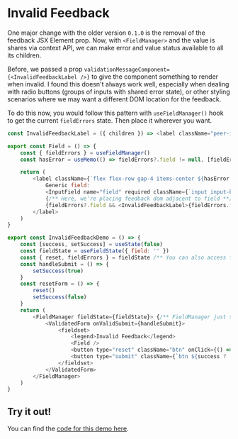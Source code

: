 # Invalid Feedback

One major change with the older version `0.1.0` is the removal of the feedback JSX Element prop. Now, with `<FieldManager>` and the value is shares via context API, we can make error and value status available to all its children. 

Before, we passed a prop `validationMessageComponent={<InvalidFeedbackLabel />}` to give the component something to render when invalid. I found this doesn't always work well, especially when dealing with radio buttons (groups of inputs with shared error state), or other styling scenarios where we may want a different DOM location for the feedback.

To do this now, you would follow this pattern with `useFieldManager()` hook to get the current `fieldErrors` state. Then place it wherever you want.

<div class="not-prose border-2">

```javascript
const InvalidFeedbackLabel = ({ children }) => <label className="peer-invalid:visible font-light">{children}</label>

export const Field = () => {
	const { fieldErrors } = useFieldManager()
	const hasError = useMemo(() => fieldErrors?.field != null, [fieldErrors])

	return (
		<label className={`flex flex-row gap-4 items-center ${hasError ? 'text-error' : ''}`}>
			Generic field:
			<InputField name="field" required className={`input input-bordered ${hasError ? 'input-error' : ''}`} /> {/** value, checked, onChange, fieldError, etc are all automatically bound in InputField; regular <input/> requires bindings **/}
			{/** Here, we're placing feedback dom adjacent to field **/}
			{fieldErrors?.field && <InvalidFeedbackLabel>{fieldErrors.field}</InvalidFeedbackLabel>}
		</label>
	)
}

export const InvalidFeedbackDemo = () => {
	const [success, setSuccess] = useState(false)
	const fieldState = useFieldState({ field: '' })
	const { reset, fieldErrors } = fieldState /** You can also access fieldErrors here **/
	const handleSubmit = () => {
		setSuccess(true)
	}
	const resetForm = () => {
		reset()
		setSuccess(false)
	}
	return (
		<FieldManager fieldState={fieldState}> {/** FieldManager just shares fieldState **/}
			<ValidatedForm onValidSubmit={handleSubmit}>
				<fieldset>
					<legend>Invalid Feedback</legend>
					<Field />
					<button type="reset" className="btn" onClick={() => resetForm()}>Reset</button>
					<button type="submit" className={`btn ${success ? 'btn-success' : ''}`}>Submit</button>
				</fieldset>
			</ValidatedForm>
		</FieldManager>
	)
}
```

</div>

## Try it out!

You can find the [code for this demo here](https://github.com/iwsllc/iwsio-forms/blob/main/demo/src/samples/InvalidFeedback.tsx).


